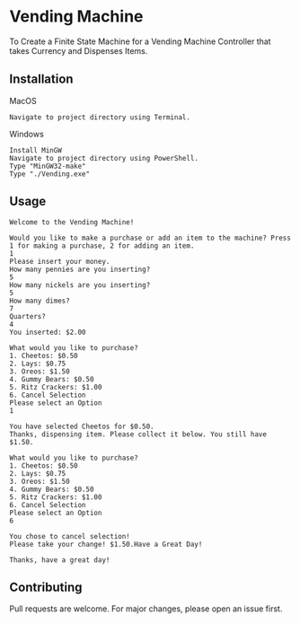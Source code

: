 # Vending Machine

To Create a Finite State Machine for a Vending Machine Controller that takes Currency and Dispenses Items.

## Installation

MacOS
```
Navigate to project directory using Terminal.

```
Windows
```
Install MinGW
Navigate to project directory using PowerShell.
Type "MinGW32-make"
Type "./Vending.exe"

```

## Usage

```
Welcome to the Vending Machine!

Would you like to make a purchase or add an item to the machine? Press 1 for making a purchase, 2 for adding an item.
1
Please insert your money.
How many pennies are you inserting?
5
How many nickels are you inserting?
5
How many dimes?
7
Quarters?
4
You inserted: $2.00

What would you like to purchase?
1. Cheetos: $0.50
2. Lays: $0.75
3. Oreos: $1.50
4. Gummy Bears: $0.50
5. Ritz Crackers: $1.00
6. Cancel Selection
Please select an Option
1

You have selected Cheetos for $0.50.
Thanks, dispensing item. Please collect it below. You still have $1.50.

What would you like to purchase?
1. Cheetos: $0.50
2. Lays: $0.75
3. Oreos: $1.50
4. Gummy Bears: $0.50
5. Ritz Crackers: $1.00
6. Cancel Selection
Please select an Option
6

You chose to cancel selection!
Please take your change! $1.50.Have a Great Day!

Thanks, have a great day!
```

## Contributing
Pull requests are welcome. For major changes, please open an issue first.
